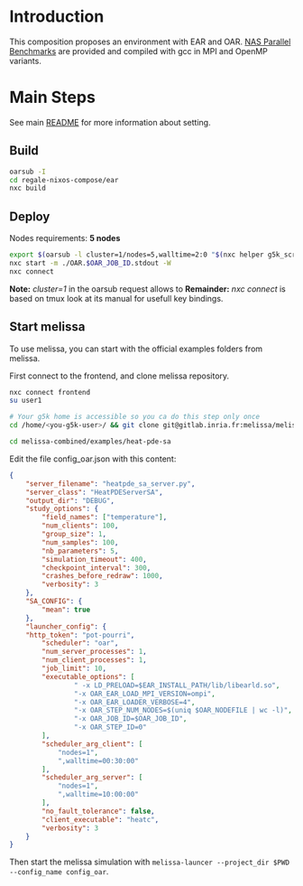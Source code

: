 # Introduction

This composition proposes an environment with EAR and OAR. [NAS Parallel Benchmarks](https://www.nas.nasa.gov/software/npb.html) are provided and compiled with gcc in MPI and OpenMP variants.

# Main Steps
See main [README](../README.md) for more information about setting.

## Build
```bash
oarsub -I
cd regale-nixos-compose/ear
nxc build
```

## Deploy
Nodes requirements: **5 nodes**
```bash
export $(oarsub -l cluster=1/nodes=5,walltime=2:0 "$(nxc helper g5k_script) 2h" | grep OAR_JOB_ID)
nxc start -m ./OAR.$OAR_JOB_ID.stdout -W
nxc connect
```
**Note:** *cluster=1* in the oarsub request allows to
**Remainder:** *nxc connect* is based on tmux look at its manual for usefull key bindings.

## Start melissa

To use melissa, you can start with the official examples folders from melissa.

First connect to the frontend, and clone melissa repository.

```bash
nxc connect frontend
su user1

# Your g5k home is accessible so you ca do this step only once
cd /home/<you-g5k-user>/ && git clone git@gitlab.inria.fr:melissa/melissa-combined.git

cd melissa-combined/examples/heat-pde-sa
```

Edit the file config_oar.json with this content:


```json
{
    "server_filename": "heatpde_sa_server.py",
    "server_class": "HeatPDEServerSA",
    "output_dir": "DEBUG",
    "study_options": {
        "field_names": ["temperature"],
        "num_clients": 100,
        "group_size": 1,
        "num_samples": 100,
        "nb_parameters": 5,
        "simulation_timeout": 400,
        "checkpoint_interval": 300,
        "crashes_before_redraw": 1000,
        "verbosity": 3
    },
    "SA_CONFIG": {
        "mean": true
    },
    "launcher_config": {
    "http_token": "pot-pourri",
        "scheduler": "oar",
        "num_server_processes": 1,
        "num_client_processes": 1,
        "job_limit": 10,
        "executable_options": [
                " -x LD_PRELOAD=$EAR_INSTALL_PATH/lib/libearld.so",
                "-x OAR_EAR_LOAD_MPI_VERSION=ompi",
                "-x OAR_EAR_LOADER_VERBOSE=4",
                "-x OAR_STEP_NUM_NODES=$(uniq $OAR_NODEFILE | wc -l)",
                "-x OAR_JOB_ID=$OAR_JOB_ID",
                "-x OAR_STEP_ID=0"
        ],
        "scheduler_arg_client": [
            "nodes=1",
            ",walltime=00:30:00"
        ],
        "scheduler_arg_server": [
            "nodes=1",
            ",walltime=10:00:00"
        ],
        "no_fault_tolerance": false,
        "client_executable": "heatc",
        "verbosity": 3
    }
}
```

Then start the melissa simulation with `melissa-launcer --project_dir $PWD --config_name config_oar`.

